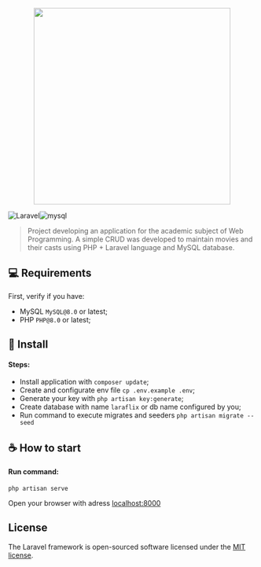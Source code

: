 <p align="center"><a href="https://laravel.com" target="_blank"><img src="https://raw.githubusercontent.com/laravel/art/master/logo-lockup/5%20SVG/2%20CMYK/1%20Full%20Color/laravel-logolockup-cmyk-red.svg" width="400"></a></p>

![Laravel](https://img.shields.io/badge/laravel-%23FF2D20.svg?style=for-the-badge&logo=laravel&logoColor=white)![mysql](https://img.shields.io/badge/MySQL-00000F?style=for-the-badge&logo=mysql&logoColor=white)

> Project developing an application for the academic subject of Web Programming. A simple CRUD was developed to maintain movies and their casts using PHP + Laravel language and MySQL database.

## 💻 Requirements

First, verify if you have:

* MySQL `MySQL@8.0` or latest;
* PHP `PHP@8.0` or latest;

## 🚀 Install

#### Steps:

* Install application with  ``composer update``;
* Create and configurate env file ``cp .env.example .env``;
* Generate your key with ``php artisan key:generate``;
* Create database with name  ``laraflix`` or db name configured by you;
* Run command to execute migrates and seeders ``php artisan migrate --seed``

## ☕ How to start

#### Run command:

``php artisan serve``

Open your browser with adress [localhost:8000](http://localhost:8000)

## License

The Laravel framework is open-sourced software licensed under the [MIT license](https://opensource.org/licenses/MIT).
